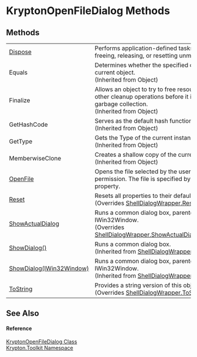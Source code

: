 # KryptonOpenFileDialog Methods




## Methods
<table>
<tr>
<td><a href="d23fd349-cea7-0a01-5acb-129a4d806b6b.md">Dispose</a></td>
<td>Performs application-defined tasks associated with freeing, releasing, or resetting unmanaged resources.</td></tr>
<tr>
<td>Equals</td>
<td>Determines whether the specified object is equal to the current object.<br />(Inherited from Object)</td></tr>
<tr>
<td>Finalize</td>
<td>Allows an object to try to free resources and perform other cleanup operations before it is reclaimed by garbage collection.<br />(Inherited from Object)</td></tr>
<tr>
<td>GetHashCode</td>
<td>Serves as the default hash function.<br />(Inherited from Object)</td></tr>
<tr>
<td>GetType</td>
<td>Gets the Type of the current instance.<br />(Inherited from Object)</td></tr>
<tr>
<td>MemberwiseClone</td>
<td>Creates a shallow copy of the current Object.<br />(Inherited from Object)</td></tr>
<tr>
<td><a href="cc48f9dc-2c38-1c2b-a674-cd09b1fb7452.md">OpenFile</a></td>
<td>Opens the file selected by the user, with read-only permission. The file is specified by the FileName property.</td></tr>
<tr>
<td><a href="8049ef0e-22d1-551e-1b88-efa21de3bab0.md">Reset</a></td>
<td>Resets all properties to their default values.<br />(Overrides <a href="e7adf1de-b8fa-d3a0-a03a-b4e7fb04f58b.md">ShellDialogWrapper.Reset()</a>)</td></tr>
<tr>
<td><a href="6382fb28-fe27-ba09-e190-546005426fa9.md">ShowActualDialog</a></td>
<td>Runs a common dialog box, parented to the given IWin32Window.<br />(Overrides <a href="c6f2dab0-9ab1-1468-a1bd-3686e7f8ce0c.md">ShellDialogWrapper.ShowActualDialog(IWin32Window)</a>)</td></tr>
<tr>
<td><a href="59741740-bd13-b09d-6fb8-69e315348ef7.md">ShowDialog()</a></td>
<td>Runs a common dialog box.<br />(Inherited from <a href="de5b59c8-753f-0e1d-22c6-023819fb1ab5.md">ShellDialogWrapper</a>)</td></tr>
<tr>
<td><a href="f96ec4d6-e9e0-e9e1-e062-d36636c025d3.md">ShowDialog(IWin32Window)</a></td>
<td>Runs a common dialog box, parented to the given IWin32Window.<br />(Inherited from <a href="de5b59c8-753f-0e1d-22c6-023819fb1ab5.md">ShellDialogWrapper</a>)</td></tr>
<tr>
<td><a href="733c6373-4c22-b93a-b6b8-ae8b6bdba30b.md">ToString</a></td>
<td>Provides a string version of this object.<br />(Overrides <a href="432fcdfa-ea86-b418-f176-3b1aecf6f9f7.md">ShellDialogWrapper.ToString()</a>)</td></tr>
</table>

## See Also


#### Reference
<a href="ea2879d6-3bf6-ae5d-edb4-d54efadc0557.md">KryptonOpenFileDialog Class</a>  
<a href="79d2eac2-21f4-54ff-7552-b20c33c30600.md">Krypton.Toolkit Namespace</a>  
